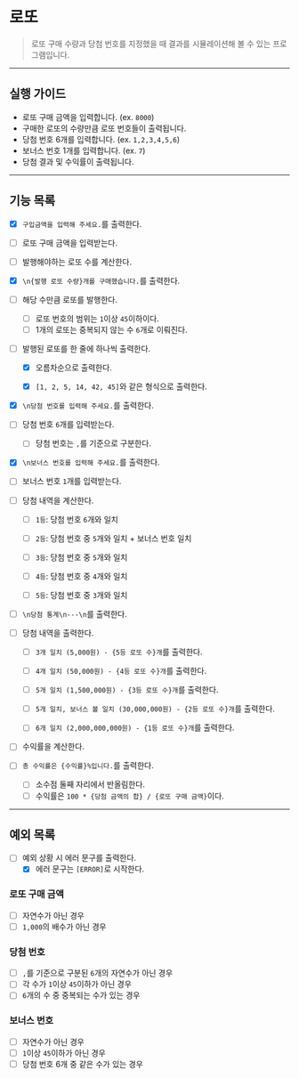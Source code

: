 # 로또

> 로또 구매 수량과 당첨 번호를 지정했을 때 결과를 시뮬레이션해 볼 수 있는 프로그램입니다. 

---
## 실행 가이드

- 로또 구매 금액을 입력합니다. (ex. `8000`)
- 구매한 로또의 수량만큼 로또 번호들이 출력됩니다.
- 당첨 번호 6개를 입력합니다. (ex. `1,2,3,4,5,6`)
- 보너스 번호 1개를 입력합니다. (ex. `7`)
- 당첨 결과 및 수익률이 출력됩니다.

---
## 기능 목록

- [x] `구입금액을 입력해 주세요.`를 출력한다.
- [ ] 로또 구매 금액을 입력받는다.
- [ ] 발행해야하는 로또 수를 계산한다.


- [x] `\n{발행 로또 수량}개를 구매했습니다.`를 출력한다.
- [ ] 해당 수만큼 로또를 발행한다.
  - [ ] 로또 번호의 범위는 `1`이상 `45`이하이다.
  - [ ] 1개의 로또는 중복되지 않는 수 `6`개로 이뤄진다.
- [ ] 발행된 로또를 한 줄에 하나씩 출력한다.
  - [x] 오름차순으로 출력한다.
  - [x] `[1, 2, 5, 14, 42, 45]`와 같은 형식으로 출력한다.


- [x] `\n당첨 번호를 입력해 주세요.`를 출력한다.
- [ ] 당첨 번호 `6`개를 입력받는다.
  - [ ] 당첨 번호는 `,`를 기준으로 구분한다.
- [x] `\n보너스 번호를 입력해 주세요.`를 출력한다.
- [ ] 보너스 번호 `1`개를 입력받는다.
- [ ] 당첨 내역을 계산한다.
  - [ ] `1등`: 당첨 번호 `6`개와 일치
  - [ ] `2등`: 당첨 번호 중 `5`개와 일치 + 보너스 번호 일치
  - [ ] `3등`: 당첨 번호 중 `5`개와 일치
  - [ ] `4등`: 당첨 번호 중 `4`개와 일치
  - [ ] `5등`: 당첨 번호 중 `3`개와 일치


- [ ] `\n당첨 통계\n---\n`를 출력한다.
- [ ] 당첨 내역을 출력한다.
  - [ ] `3개 일치 (5,000원) - {5등 로또 수}개`를 출력한다.
  - [ ] `4개 일치 (50,000원) - {4등 로또 수}개`를 출력한다.
  - [ ] `5개 일치 (1,500,000원) - {3등 로또 수}개`를 출력한다.
  - [ ] `5개 일치, 보너스 볼 일치 (30,000,000원) - {2등 로또 수}개`를 출력한다.
  - [ ] `6개 일치 (2,000,000,000원) - {1등 로또 수}개`를 출력한다.


- [ ] 수익률을 계산한다.
- [ ] `총 수익률은 {수익률}%입니다.`를 출력한다.
  - [ ] 소수점 둘째 자리에서 반올림한다.
  - [ ] 수익률은 `100 * {당첨 금액의 합} / {로또 구매 금액}`이다.

---
## 예외 목록

- [ ] 예외 상황 시 에러 문구를 출력한다.
  - [x] 에러 문구는 `[ERROR]`로 시작한다.

### 로또 구매 금액
- [ ] 자연수가 아닌 경우
- [ ] `1,000`의 배수가 아닌 경우

### 당첨 번호
- [ ] `,`를 기준으로 구분된 `6`개의 자연수가 아닌 경우
- [ ] 각 수가 `1`이상 `45`이하가 아닌 경우
- [ ] `6`개의 수 중 중복되는 수가 있는 경우

### 보너스 번호
- [ ] 자연수가 아닌 경우
- [ ] `1`이상 `45`이하가 아닌 경우
- [ ] 당첨 번호 6개 중 같은 수가 있는 경우